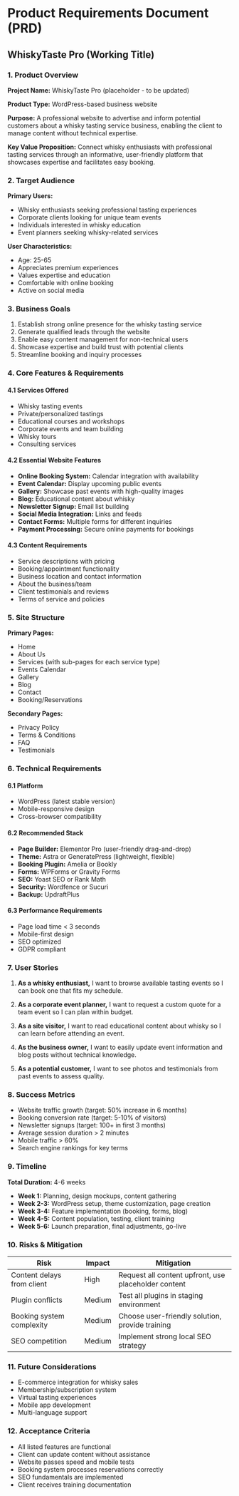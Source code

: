 # Product Requirements Document (PRD)
## WhiskyTaste Pro (Working Title)

### 1. Product Overview

**Project Name:** WhiskyTaste Pro (placeholder - to be updated)

**Product Type:** WordPress-based business website

**Purpose:** A professional website to advertise and inform potential customers about a whisky tasting service business, enabling the client to manage content without technical expertise.

**Key Value Proposition:** Connect whisky enthusiasts with professional tasting services through an informative, user-friendly platform that showcases expertise and facilitates easy booking.

### 2. Target Audience

**Primary Users:**
- Whisky enthusiasts seeking professional tasting experiences
- Corporate clients looking for unique team events
- Individuals interested in whisky education
- Event planners seeking whisky-related services

**User Characteristics:**
- Age: 25-65
- Appreciates premium experiences
- Values expertise and education
- Comfortable with online booking
- Active on social media

### 3. Business Goals

1. Establish strong online presence for the whisky tasting service
2. Generate qualified leads through the website
3. Enable easy content management for non-technical users
4. Showcase expertise and build trust with potential clients
5. Streamline booking and inquiry processes

### 4. Core Features & Requirements

#### 4.1 Services Offered
- Whisky tasting events
- Private/personalized tastings
- Educational courses and workshops
- Corporate events and team building
- Whisky tours
- Consulting services

#### 4.2 Essential Website Features
- **Online Booking System:** Calendar integration with availability
- **Event Calendar:** Display upcoming public events
- **Gallery:** Showcase past events with high-quality images
- **Blog:** Educational content about whisky
- **Newsletter Signup:** Email list building
- **Social Media Integration:** Links and feeds
- **Contact Forms:** Multiple forms for different inquiries
- **Payment Processing:** Secure online payments for bookings

#### 4.3 Content Requirements
- Service descriptions with pricing
- Booking/appointment functionality
- Business location and contact information
- About the business/team
- Client testimonials and reviews
- Terms of service and policies

### 5. Site Structure

**Primary Pages:**
- Home
- About Us
- Services (with sub-pages for each service type)
- Events Calendar
- Gallery
- Blog
- Contact
- Booking/Reservations

**Secondary Pages:**
- Privacy Policy
- Terms & Conditions
- FAQ
- Testimonials

### 6. Technical Requirements

#### 6.1 Platform
- WordPress (latest stable version)
- Mobile-responsive design
- Cross-browser compatibility

#### 6.2 Recommended Stack
- **Page Builder:** Elementor Pro (user-friendly drag-and-drop)
- **Theme:** Astra or GeneratePress (lightweight, flexible)
- **Booking Plugin:** Amelia or Bookly
- **Forms:** WPForms or Gravity Forms
- **SEO:** Yoast SEO or Rank Math
- **Security:** Wordfence or Sucuri
- **Backup:** UpdraftPlus

#### 6.3 Performance Requirements
- Page load time < 3 seconds
- Mobile-first design
- SEO optimized
- GDPR compliant

### 7. User Stories

1. **As a whisky enthusiast,** I want to browse available tasting events so I can book one that fits my schedule.

2. **As a corporate event planner,** I want to request a custom quote for a team event so I can plan within budget.

3. **As a site visitor,** I want to read educational content about whisky so I can learn before attending an event.

4. **As the business owner,** I want to easily update event information and blog posts without technical knowledge.

5. **As a potential customer,** I want to see photos and testimonials from past events to assess quality.

### 8. Success Metrics

- Website traffic growth (target: 50% increase in 6 months)
- Booking conversion rate (target: 5-10% of visitors)
- Newsletter signups (target: 100+ in first 3 months)
- Average session duration > 2 minutes
- Mobile traffic > 60%
- Search engine rankings for key terms

### 9. Timeline

**Total Duration:** 4-6 weeks

- **Week 1:** Planning, design mockups, content gathering
- **Week 2-3:** WordPress setup, theme customization, page creation
- **Week 3-4:** Feature implementation (booking, forms, blog)
- **Week 4-5:** Content population, testing, client training
- **Week 5-6:** Launch preparation, final adjustments, go-live

### 10. Risks & Mitigation

| Risk | Impact | Mitigation |
|------|---------|------------|
| Content delays from client | High | Request all content upfront, use placeholder content |
| Plugin conflicts | Medium | Test all plugins in staging environment |
| Booking system complexity | Medium | Choose user-friendly solution, provide training |
| SEO competition | Medium | Implement strong local SEO strategy |

### 11. Future Considerations

- E-commerce integration for whisky sales
- Membership/subscription system
- Virtual tasting experiences
- Mobile app development
- Multi-language support

### 12. Acceptance Criteria

- All listed features are functional
- Client can update content without assistance
- Website passes speed and mobile tests
- Booking system processes reservations correctly
- SEO fundamentals are implemented
- Client receives training documentation